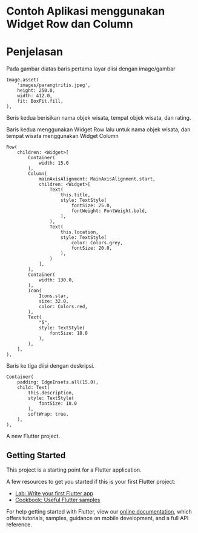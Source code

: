 # Contoh Aplikasi menggunakan Widget Row dan Column


# Penjelasan
Pada gambar diatas baris pertama layar diisi dengan image/gambar
```
Image.asset(
    'images/parangtritis.jpeg',
    height: 250.0,
    width: 412.0,
    fit: BoxFit.fill,
),
```

Beris kedua berisikan nama objek wisata, tempat objek wisata, dan rating.

Baris kedua menggunakan Widget Row lalu untuk nama objek wisata, dan tempat wisata menggunakan Widget Column

```
Row(
    children: <Widget>[
        Container(
            width: 15.0
        ),
        Column(
            mainAxisAlignment: MainAxisAlignment.start,
            children: <Widget>[
                Text(
                    this.title,
                    style: TextStyle(
                        fontSize: 25.0,
                        fontWeight: FontWeight.bold,
                    ),
                ),
                Text(
                    this.location,
                    style: TextStyle(
                        color: Colors.grey,
                        fontSize: 20.0,
                    ),
                )
            ],
        ),
        Container(
            width: 130.0,
        ),
        Icon(
            Icons.star,
            size: 32.0,
            color: Colors.red,
        ),
        Text(
            "5",
            style: TextStyle(
                fontSize: 18.0
            ),
        ),
    ],
),
```

Baris ke tiga diisi dengan deskripsi.
```
Container(
    padding: EdgeInsets.all(15.0),
    child: Text(
        this.description,
        style: TextStyle(
            fontSize: 18.0
        ),
        softWrap: true,
    ),
),
```

A new Flutter project.

## Getting Started

This project is a starting point for a Flutter application.

A few resources to get you started if this is your first Flutter project:

- [Lab: Write your first Flutter app](https://flutter.dev/docs/get-started/codelab)
- [Cookbook: Useful Flutter samples](https://flutter.dev/docs/cookbook)

For help getting started with Flutter, view our
[online documentation](https://flutter.dev/docs), which offers tutorials,
samples, guidance on mobile development, and a full API reference.
